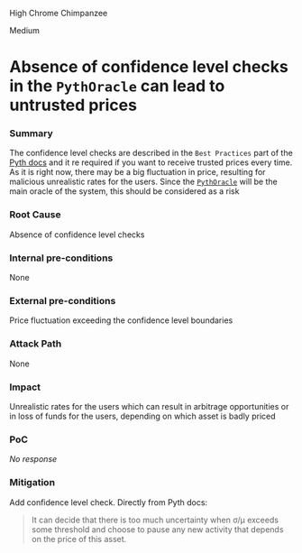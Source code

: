 High Chrome Chimpanzee

Medium

# Absence of confidence level checks in the `PythOracle` can lead to untrusted prices

### Summary

The confidence level checks are described in the `Best Practices` part of the [Pyth docs](https://docs.pyth.network/price-feeds/best-practices#confidence-intervals) and it re required if you want to receive trusted prices every time. As it is right now, there may be a big fluctuation in price, resulting for malicious unrealistic rates for the users. Since the [`PythOracle`](https://github.com/sherlock-audit/2024-11-oku/blob/main/oku-custom-order-types/contracts/oracle/External/PythOracle.sol#L8) will be the main oracle of the system, this should be considered as a risk  

### Root Cause

Absence of confidence level checks

### Internal pre-conditions

None

### External pre-conditions

Price fluctuation exceeding the confidence level boundaries 

### Attack Path

None

### Impact

Unrealistic rates for the users which can result in arbitrage opportunities or in loss of funds for the users, depending on which asset is badly priced

### PoC

_No response_

### Mitigation

Add confidence level check.
Directly from Pyth docs:
>It can decide that there is too much uncertainty when σ/μ exceeds some threshold and choose to pause any new activity that depends on the price of this asset.

